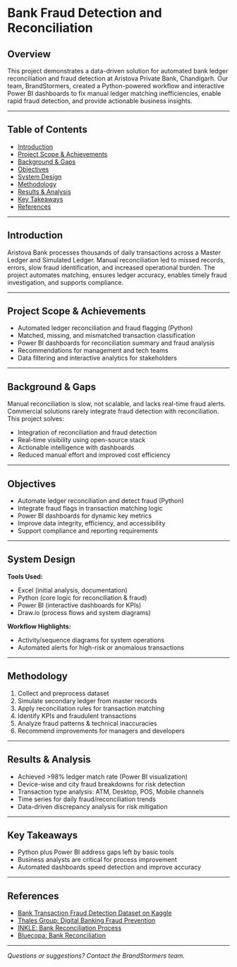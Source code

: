 # Bank Fraud Detection and Reconciliation

## Overview

This project demonstrates a data-driven solution for automated bank ledger reconciliation and fraud detection at Aristova Private Bank, Chandigarh. Our team, BrandStormers, created a Python-powered workflow and interactive Power BI dashboards to fix manual ledger matching inefficiencies, enable rapid fraud detection, and provide actionable business insights.

---

## Table of Contents

- [Introduction](#introduction)
- [Project Scope & Achievements](#project-scope--achievements)
- [Background & Gaps](#background--gaps)
- [Objectives](#objectives)
- [System Design](#system-design)
- [Methodology](#methodology)
- [Results & Analysis](#results--analysis)
- [Key Takeaways](#key-takeaways)
- [References](#references)

---

## Introduction

Aristova Bank processes thousands of daily transactions across a Master Ledger and Simulated Ledger. Manual reconciliation led to missed records, errors, slow fraud identification, and increased operational burden. The project automates matching, ensures ledger accuracy, enables timely fraud investigation, and supports compliance.

---

## Project Scope & Achievements

- Automated ledger reconciliation and fraud flagging (Python)
- Matched, missing, and mismatched transaction classification
- Power BI dashboards for reconciliation summary and fraud analysis
- Recommendations for management and tech teams
- Data filtering and interactive analytics for stakeholders

---

## Background & Gaps

Manual reconciliation is slow, not scalable, and lacks real-time fraud alerts. Commercial solutions rarely integrate fraud detection with reconciliation. This project solves:
- Integration of reconciliation and fraud detection
- Real-time visibility using open-source stack
- Actionable intelligence with dashboards
- Reduced manual effort and improved cost efficiency

---

## Objectives

- Automate ledger reconciliation and detect fraud (Python)
- Integrate fraud flags in transaction matching logic
- Power BI dashboards for dynamic key metrics
- Improve data integrity, efficiency, and accessibility
- Support compliance and reporting requirements

---

## System Design

**Tools Used:**
- Excel (initial analysis, documentation)
- Python (core logic for reconciliation & fraud)
- Power BI (interactive dashboards for KPIs)
- Draw.io (process flows and system diagrams)

**Workflow Highlights:**
- Activity/sequence diagrams for system operations
- Automated alerts for high-risk or anomalous transactions

---

## Methodology

1. Collect and preprocess dataset
2. Simulate secondary ledger from master records
3. Apply reconciliation rules for transaction matching
4. Identify KPIs and fraudulent transactions
5. Analyze fraud patterns & technical inaccuracies
6. Recommend improvements for managers and developers

---

## Results & Analysis

- Achieved >98% ledger match rate (Power BI visualization)
- Device-wise and city fraud breakdowns for risk detection
- Transaction type analysis: ATM, Desktop, POS, Mobile channels
- Time series for daily fraud/reconciliation trends
- Data-driven discrepancy analysis for risk mitigation

---

## Key Takeaways

- Python plus Power BI address gaps left by basic tools
- Business analysts are critical for process improvement
- Automated dashboards speed detection and improve accuracy

---

## References

- [Bank Transaction Fraud Detection Dataset on Kaggle](https://www.kaggle.com/datasets/marusagar/bank-transaction-fraud-detection)
- [Thales Group: Digital Banking Fraud Prevention](https://cpl.thalesgroup.com/blog/access-management/digital-banking-fraud-prevention)
- [INKLE: Bank Reconciliation Process](https://www.inkle.io/blog/bank-reconciliation-process)
- [Bluecopa: Bank Reconciliation](https://www.bluecopa.com/blog/what-is-bank-reconciliation)

---

_Questions or suggestions? Contact the BrandStormers team._
